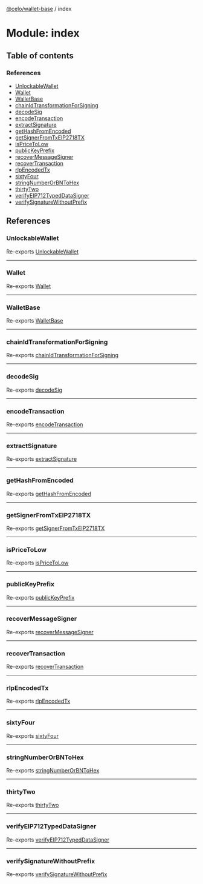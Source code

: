 [@celo/wallet-base](../README.md) / index

# Module: index

## Table of contents

### References

- [UnlockableWallet](index.md#unlockablewallet)
- [Wallet](index.md#wallet)
- [WalletBase](index.md#walletbase)
- [chainIdTransformationForSigning](index.md#chainidtransformationforsigning)
- [decodeSig](index.md#decodesig)
- [encodeTransaction](index.md#encodetransaction)
- [extractSignature](index.md#extractsignature)
- [getHashFromEncoded](index.md#gethashfromencoded)
- [getSignerFromTxEIP2718TX](index.md#getsignerfromtxeip2718tx)
- [isPriceToLow](index.md#ispricetolow)
- [publicKeyPrefix](index.md#publickeyprefix)
- [recoverMessageSigner](index.md#recovermessagesigner)
- [recoverTransaction](index.md#recovertransaction)
- [rlpEncodedTx](index.md#rlpencodedtx)
- [sixtyFour](index.md#sixtyfour)
- [stringNumberOrBNToHex](index.md#stringnumberorbntohex)
- [thirtyTwo](index.md#thirtytwo)
- [verifyEIP712TypedDataSigner](index.md#verifyeip712typeddatasigner)
- [verifySignatureWithoutPrefix](index.md#verifysignaturewithoutprefix)

## References

### UnlockableWallet

Re-exports [UnlockableWallet](../interfaces/wallet_base.UnlockableWallet.md)

___

### Wallet

Re-exports [Wallet](../interfaces/wallet_base.Wallet.md)

___

### WalletBase

Re-exports [WalletBase](../classes/wallet_base.WalletBase.md)

___

### chainIdTransformationForSigning

Re-exports [chainIdTransformationForSigning](signing_utils.md#chainidtransformationforsigning)

___

### decodeSig

Re-exports [decodeSig](signing_utils.md#decodesig)

___

### encodeTransaction

Re-exports [encodeTransaction](signing_utils.md#encodetransaction)

___

### extractSignature

Re-exports [extractSignature](signing_utils.md#extractsignature)

___

### getHashFromEncoded

Re-exports [getHashFromEncoded](signing_utils.md#gethashfromencoded)

___

### getSignerFromTxEIP2718TX

Re-exports [getSignerFromTxEIP2718TX](signing_utils.md#getsignerfromtxeip2718tx)

___

### isPriceToLow

Re-exports [isPriceToLow](signing_utils.md#ispricetolow)

___

### publicKeyPrefix

Re-exports [publicKeyPrefix](signing_utils.md#publickeyprefix)

___

### recoverMessageSigner

Re-exports [recoverMessageSigner](signing_utils.md#recovermessagesigner)

___

### recoverTransaction

Re-exports [recoverTransaction](signing_utils.md#recovertransaction)

___

### rlpEncodedTx

Re-exports [rlpEncodedTx](signing_utils.md#rlpencodedtx)

___

### sixtyFour

Re-exports [sixtyFour](signing_utils.md#sixtyfour)

___

### stringNumberOrBNToHex

Re-exports [stringNumberOrBNToHex](signing_utils.md#stringnumberorbntohex)

___

### thirtyTwo

Re-exports [thirtyTwo](signing_utils.md#thirtytwo)

___

### verifyEIP712TypedDataSigner

Re-exports [verifyEIP712TypedDataSigner](signing_utils.md#verifyeip712typeddatasigner)

___

### verifySignatureWithoutPrefix

Re-exports [verifySignatureWithoutPrefix](signing_utils.md#verifysignaturewithoutprefix)
